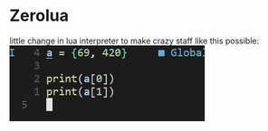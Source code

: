# Zerolua

little change in lua interpreter to make crazy staff like this possible:
![example](example.jpg)

